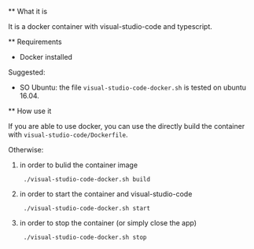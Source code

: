 ** What it is

It is a docker container with visual-studio-code and typescript.

** Requirements

- Docker installed

Suggested:

- SO Ubuntu: the file `visual-studio-code-docker.sh` is tested on ubuntu 16.04.

** How use it

If you are able to use docker, you can use the directly build the container with `visual-studio-code/Dockerfile`.

Otherwise:

1. in order to bulid the container image

		./visual-studio-code-docker.sh build

2. in order to start the container and visual-studio-code

		./visual-studio-code-docker.sh start

3. in order to stop the container (or simply close the app)

		./visual-studio-code-docker.sh stop


